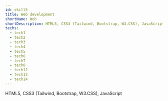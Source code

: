 ```yaml
---
id: skill5
title: Web development
shortName: Web
shortDescription: HTML5, CSS3 (Tailwind, Bootstrap, W3.CSS), JavaScript
techs:
  - tech1
  - tech2
  - tech3
  - tech4
  - tech5
  - tech6
  - tech7
  - tech8
  - tech12
  - tech13
  - tech14
---
```

HTML5, CSS3 (Tailwind, Bootstrap, W3.CSS), JavaScript